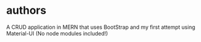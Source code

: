 # authors
A CRUD application in MERN that uses BootStrap and my first attempt using Material-UI
(No node modules included!)

